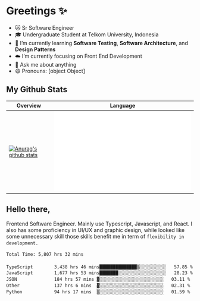 # Greetings ✨
- 😻 Sr Software Engineer
- 🎓 Undergraduate Student at Telkom University, Indonesia
- 🌱 I’m currently learning **Software Testing**, **Software Architecture**, and **Design Patterns**
- ☁️ I’m currently focusing on Front End Development
- 💬 Ask me about anything
- 😄 Pronouns: [object Object]

## My Github Stats

| Overview | Language |
| --- | --- |
|[![Anurag's github stats](https://github-readme-stats.vercel.app/api?username=abui-am&count_private=true)](https://github.com/anuraghazra/github-readme-stats)|![Language](https://raw.githubusercontent.com/abui-am/stats/c6455f656dfce7acd3951e5ec5b25d72af0b2ee3/generated/languages.svg)|

## Hello there, 
Frontend Software Engineer. 
Mainly use Typescript, Javascript, and React. I also has some proficiency in UI/UX and graphic design, while looked like some unnecessary skill those skills benefit me in term of `flexibility in development.`


<!--START_SECTION:waka-->

```txt
Total Time: 5,807 hrs 32 mins

TypeScript        3,438 hrs 46 mins██████████████▒░░░░░░░░░░   57.85 %
JavaScript        1,677 hrs 53 mins███████░░░░░░░░░░░░░░░░░░   28.23 %
JSON              184 hrs 57 mins ▓░░░░░░░░░░░░░░░░░░░░░░░░   03.11 %
Other             137 hrs 6 mins  ▓░░░░░░░░░░░░░░░░░░░░░░░░   02.31 %
Python            94 hrs 17 mins  ▒░░░░░░░░░░░░░░░░░░░░░░░░   01.59 %
```

<!--END_SECTION:waka-->
